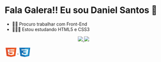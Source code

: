 # Fala Galera!! Eu sou Daniel Santos 👋

- 👨‍💻 Procuro trabalhar com Front-End
- 👨🏻‍🏫 Estou estudando HTML5 e CSS3

<div align="center">
  <a href="https://github.com/danielCorrea321">
  <img height="180em" src="https://github-readme-stats.vercel.app/api?username=danielCorrea321&show_icons=true&theme=dark&include_all_commits=true&count_private=true"/>
  <img height="180em" src="https://github-readme-stats.vercel.app/api/top-langs/?username=danielCorrea321&layout=compact&langs_count=7&theme=dark"/>
</div>
  
<div style="display: inline_block"><br>
  <img align="center" alt="dani-HTML" height="30" width="40" src="https://raw.githubusercontent.com/devicons/devicon/master/icons/html5/html5-original.svg">
  <img align="center" alt="dani-CSS" height="30" width="40" src="https://raw.githubusercontent.com/devicons/devicon/master/icons/css3/css3-original.svg">
</div>
